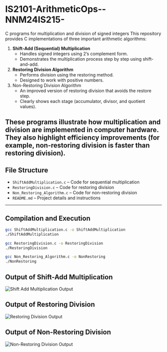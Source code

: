 # IS2101-ArithmeticOps--NNM24IS215-
C programs for multiplication and division of signed integers
This repository provides C implementations of three important arithmetic algorithms:

1. **Shift-Add (Sequential) Multiplication**
   - Handles signed integers using 2’s complement form.
   - Demonstrates the multiplication process step by step using shift-and-add.
2. **Restoring Division Algorithm**
   - Performs division using the restoring method.
   - Designed to work with positive numbers.
3. Non-Restoring Division Algorithm
   - An improved version of restoring division that avoids the restore step.
   - Clearly shows each stage (accumulator, divisor, and quotient values).

These programs illustrate how multiplication and division are implemented in computer hardware.
They also highlight efficiency improvements (for example, **non-restoring** division is faster than **restoring** division).
---
## File Structure  
- `ShiftAddMultiplication.c` – Code for sequential multiplication  
- `RestoringDivision.c` – Code for restoring division  
- `Non_Restoring_Algorithm.c` – Code for non-restoring division  
- `README.md` – Project details and instructions  

---

## Compilation and Execution  
```bash
gcc ShiftAddMultiplication.c -o ShiftAddMultiplication
./ShiftAddMultiplication

gcc RestoringDivision.c -o RestoringDivision
./RestoringDivision

gcc Non_Restoring_Algorithm.c -o NonRestoring
./NonRestoring

```
## Output of Shift-Add Multiplication
![Shift Add Multiplication Output](images/shift_multiplication.png.png)

## Output of Restoring Division
![Restoring Division Output](images/restoring_division.png.png)

## Output of Non-Restoring Division
![Non-Restoring Division Output](images/non_restoring_division.png.png)
